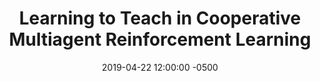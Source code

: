 ---
layout: post
title: Learning to Teach in Cooperative Multiagent Reinforcement Learning
authors: Shayegan Omidshafiei, Dong-Ki Kim, Miao Liu, Gerald Tesauro, Matthew Riemer, Christopher Amato, Murray Campbell, and Jonathan P. How
venue: AAAI, 2019
published: 2018-03-20 12:00:00 -0500
link: https://arxiv.org/abs/1805.07830
date: 2019-04-22 12:00:00 -0500
location: G11
leader: Shiqi Zhang and Saeid Amiri
tags:
- Learning
---